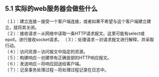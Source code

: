 ## 5.1 实际的web服务器会做些什么  
（１）：建立连接－接受一个客户端连接，或者如果不希望与这个客户端建立建立，就将其关闭。    
（２）：接收请求－从网络中读取一条HTTP请求报文。这里可能有select或epoll。进行接收socket请求。
（３）：处理请求－对请求报文进行解释，并采取行动。  
（４）：访问资源－访问报文中指定的资源。  
（５）：构建响应－创建带有正确首部的HTTP响应报文。  
（６）：发送响应－将响应回送给客户端。  
（７）：记录事务处理过程－将处理过程记录在日志中。
